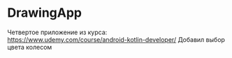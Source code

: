 # DrawingApp
Четвертое приложение из курса: https://www.udemy.com/course/android-kotlin-developer/
Добавил выбор цвета колесом
